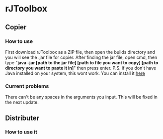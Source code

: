 # rJToolbox
## Copier
### How to use
First download rJToolbox as a ZIP file, then open the builds directory and you will see the .jar file for copier. After finding the jar file, open cmd, then type "**java -jar [path to the jar file] [path to file you want to copy] [path to directory you want to paste it in]**" then press enter. 
P.S. if you don't have Java installed on your system, this wont work. You can install it [here](https://www.oracle.com/java/technologies/downloads/#java17)
### Current problems
There can't be any spaces in the arguments you input. This will be fixed in the next update.

## Distributer
### How to use it
